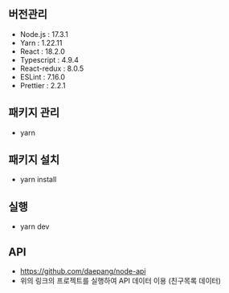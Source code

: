 ## 버전관리

- Node.js : 17.3.1
- Yarn : 1.22.11
- React : 18.2.0
- Typescript : 4.9.4
- React-redux : 8.0.5
- ESLint : 7.16.0
- Prettier : 2.2.1

## 패키지 관리

- yarn

## 패키지 설치

- yarn install

## 실행

- yarn dev

## API

- https://github.com/daepang/node-api
- 위의 링크의 프로젝트를 실행하여 API 데이터 이용 (친구목록 데이터)
